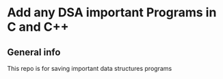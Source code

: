 # Add any DSA important Programs in C and C++




## General info
This repo is for saving important data structures programs
	
<img src="https://miro.medium.com/max/1400/1*-EFdnPuVrwUOmYte11v0OA.png" alt="" class="href">
